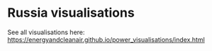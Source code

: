 # Russia visualisations
See all visualisations here: https://energyandcleanair.github.io/power_visualisations/index.html
